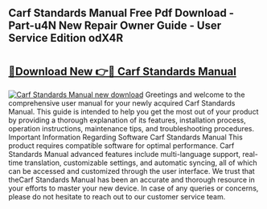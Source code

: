 ## Carf Standards Manual Free Pdf Download - Part-u4N New Repair Owner Guide - User Service Edition odX4R

# <h2><a href="http://bc43124.oget.top/?id=Carf+Standards+Manual">🔗Download New 👉🔴 Carf Standards Manual</a></h2>

[![Carf Standards Manual new download](https://i.imgur.com/5g1atiW.png)](http://bc43124.oget.top/?id=Carf+Standards+Manual)
Greetings and welcome to the comprehensive user manual for your newly acquired Carf Standards Manual. This guide is intended to help you get the most out of your product by providing a thorough explanation of its features, installation process, operation instructions, maintenance tips, and troubleshooting procedures. Important Information Regarding Software Carf Standards Manual This product requires compatible software for optimal performance. Carf Standards Manual advanced features include multi-language support, real-time translation, customizable settings, and automatic syncing, all of which can be accessed and customized through the user interface. We trust that theCarf Standards Manual has been an accurate and thorough resource in your efforts to master your new device. In case of any queries or concerns, please do not hesitate to reach out to our customer service team.
